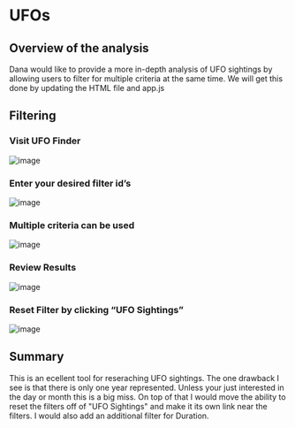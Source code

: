 # UFOs

## Overview of the analysis

Dana would like to provide a more in-depth analysis of UFO sightings by allowing users to filter for multiple criteria at the same time. We will get this done by updating the HTML file and app.js

## Filtering

### Visit UFO Finder

![image](https://user-images.githubusercontent.com/108442512/205762221-f9074ee3-5ffc-4b90-a646-7d987e884d3a.png)

### Enter your desired filter id’s

![image](https://user-images.githubusercontent.com/108442512/205762445-a248455c-0a3e-4255-95e2-47fb324558c9.png)

### Multiple criteria can be used

![image](https://user-images.githubusercontent.com/108442512/205762516-016b1368-647e-43d0-b3c6-c1d9bd5491e4.png)

### Review Results

![image](https://user-images.githubusercontent.com/108442512/205762358-75989454-3501-4d9a-8121-375215509d60.png)

### Reset Filter by clicking “UFO Sightings”

![image](https://user-images.githubusercontent.com/108442512/205762390-4d2bf29c-1e06-466f-b7c5-7b75c4b32136.png)


## Summary

This is an ecellent tool for reseraching UFO sightings. The one drawback I see is that there is only one year represented. Unless your just interested in the day or month this is a big miss. On top of that I would move the ability to reset the filters off of "UFO Sightings" and make it its own link near the filters. I would also add an additional filter for Duration.

